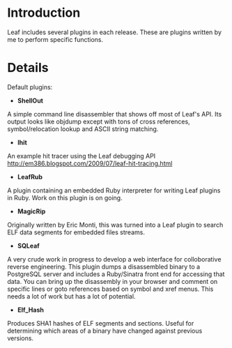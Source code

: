 # Introduction #

Leaf includes several plugins in each release. These are plugins written by me to perform specific functions.


# Details #

Default plugins:
  * **ShellOut**

A simple command line disassembler that shows off most of Leaf's API. Its output looks like objdump except with tons of cross references, symbol/relocation lookup and ASCII string matching.

  * **lhit**

An example hit tracer using the Leaf debugging API http://em386.blogspot.com/2009/07/leaf-hit-tracing.html

  * **LeafRub**

A plugin containing an embedded Ruby interpreter for writing Leaf plugins in Ruby. Work on this plugin is on going.

  * **MagicRip**

Originally written by Eric Monti, this was turned into a Leaf plugin to search ELF data segments for embedded files streams.


  * **SQLeaf**

A very crude work in progress to develop a web interface for colloborative reverse engineering. This plugin dumps a disassembled binary to a PostgreSQL server and includes a Ruby/Sinatra front end for accessing that data. You can bring up the disassembly in your browser and comment on specific lines or goto references based on symbol and xref menus. This needs a lot of work but has a lot of potential.

  * **Elf\_Hash**

Produces SHA1 hashes of ELF segments and sections. Useful for determining which areas of a binary have changed against previous versions.